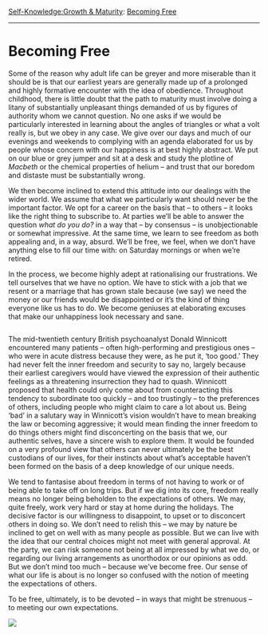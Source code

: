[Self-Knowledge:](https://www.theschooloflife.com/thebookoflife/category/self-knowledge/)[Growth & Maturity](https://www.theschooloflife.com/thebookoflife/category/self-knowledge/growth-maturity/): [Becoming Free](https://www.theschooloflife.com/thebookoflife/becoming-free/)

* * *

# Becoming Free

Some of the reason why adult life can be greyer and more miserable than it should be is that our earliest years are generally made up of a prolonged and highly formative encounter with the idea of obedience. Throughout childhood, there is little doubt that the path to maturity must involve doing a litany of substantially unpleasant things demanded of us by figures of authority whom we cannot question. No one asks if we would be particularly interested in learning about the angles of triangles or what a volt really is, but we obey in any case. We give over our days and much of our evenings and weekends to complying with an agenda elaborated for us by people whose concern with our happiness is at best highly abstract. We put on our blue or grey jumper and sit at a desk and study the plotline of _Macbeth_ or the chemical properties of helium – and trust that our boredom and distaste must be substantially wrong.

We then become inclined to extend this attitude into our dealings with the wider world. We assume that what we particularly want should never be the important factor. We opt for a career on the basis that – to others – it looks like the right thing to subscribe to. At parties we’ll be able to answer the question _what do you do?_ in a way that – by consensus – is unobjectionable or somewhat impressive. At the same time, we learn to see freedom as both appealing and, in a way, absurd. We’ll be free, we feel, when we don’t have anything else to fill our time with: on Saturday mornings or when we’re retired.&nbsp;

In the process, we become highly adept at rationalising our frustrations. We tell ourselves that we have no option. We have to stick with a job that we resent or a marriage that has grown stale because (we say) we need the money or our friends would be disappointed or it’s the kind of thing everyone like us has to do. We become geniuses at elaborating excuses that make our unhappiness look necessary and sane.&nbsp;

<figure class="wp-block-image"><img src="https://www.theschooloflife.com/thebookoflife/wp-content/uploads/2019/10/Gustave_Wappers_-_%C3%89pisode_des_Journ%C3%A9es_de_septembre_1830_sur_la_place_de_lH%C3%B4tel_de_Ville_de_Bruxelles-1-1024x682.jpg" alt="" class="wp-image-23757" srcset="https://www.theschooloflife.com/thebookoflife/wp-content/uploads/2019/10/Gustave_Wappers_-_Épisode_des_Journées_de_septembre_1830_sur_la_place_de_lHôtel_de_Ville_de_Bruxelles-1-1024x682.jpg 1024w, https://www.theschooloflife.com/thebookoflife/wp-content/uploads/2019/10/Gustave_Wappers_-_Épisode_des_Journées_de_septembre_1830_sur_la_place_de_lHôtel_de_Ville_de_Bruxelles-1-300x200.jpg 300w, https://www.theschooloflife.com/thebookoflife/wp-content/uploads/2019/10/Gustave_Wappers_-_Épisode_des_Journées_de_septembre_1830_sur_la_place_de_lHôtel_de_Ville_de_Bruxelles-1-768x512.jpg 768w" sizes="(max-width: 1024px) 100vw, 1024px"></figure>

The mid-twentieth century British psychoanalyst Donald Winnicott encountered many patients – often high-performing and prestigious ones – who were in acute distress because they were, as he put it, ‘too good.’ They had never felt the inner freedom and security to say no, largely because their earliest caregivers would have viewed the expression of their authentic feelings as a threatening insurrection they had to quash. Winnicott proposed that health could only come about from counteracting this tendency to subordinate too quickly – and too trustingly – to the preferences of others, including people who might claim to care a lot about us. Being ‘bad’ in a salutary way in Winnicott’s vision wouldn’t have to mean breaking the law or becoming aggressive; it would mean finding the inner freedom to do things others might find disconcerting on the basis that we, our authentic selves, have a sincere wish to explore them. It would be founded on a very profound view that others can never ultimately be the best custodians of our lives, for their instincts about what’s acceptable haven’t been formed on the basis of a deep knowledge of our unique needs.

We tend to fantasise about freedom in terms of not having to work or of being able to take off on long trips. But if we dig into its core, freedom really means no longer being beholden to the expectations of others. We may, quite freely, work very hard or stay at home during the holidays. The decisive factor is our willingness to disappoint, to upset or to disconcert others in doing so. We don’t need to relish this – we may by nature be inclined to get on well with as many people as possible. But we can live with the idea that our central choices might not meet with general approval. At the party, we can risk someone not being at all impressed by what we do, or regarding our living arrangements as unorthodox or our opinions as odd. But we don’t mind too much – because we’ve become free. Our sense of what our life is about is no longer so confused with the notion of meeting the expectations of others.

To be free, ultimately, is to be devoted – in ways that might be strenuous – to meeting our own expectations.

[![](https://img.youtube.com/vi/UCMqR8k-32E/0.jpg)](https://www.youtube.com/embed/UCMqR8k-32E '')
  
